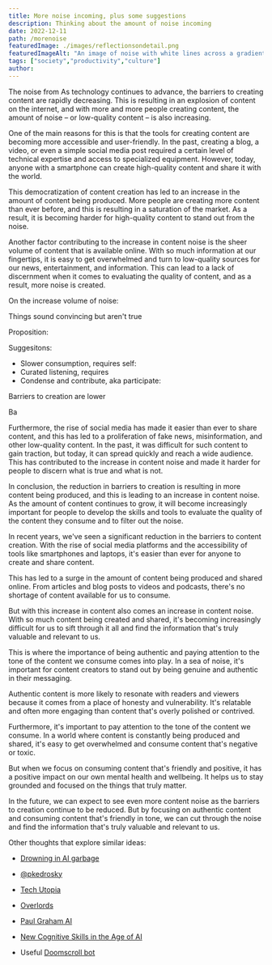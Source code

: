 ```yaml
---
title: More noise incoming, plus some suggestions 
description: Thinking about the amount of noise incoming 
date: 2022-12-11
path: /morenoise
featuredImage: ./images/reflectionsondetail.png
featuredImageAlt: "An image of noise with white lines across a gradient"
tags: ["society","productivity","culture"]
author:
---
```


The noise from 
As technology continues to advance, the barriers to creating content are rapidly decreasing. This is resulting in an explosion of content on the internet, and with more and more people creating content, the amount of noise – or low-quality content – is also increasing.

One of the main reasons for this is that the tools for creating content are becoming more accessible and user-friendly. In the past, creating a blog, a video, or even a simple social media post required a certain level of technical expertise and access to specialized equipment. However, today, anyone with a smartphone can create high-quality content and share it with the world.

This democratization of content creation has led to an increase in the amount of content being produced. More people are creating more content than ever before, and this is resulting in a saturation of the market. As a result, it is becoming harder for high-quality content to stand out from the noise.

Another factor contributing to the increase in content noise is the sheer volume of content that is available online. With so much information at our fingertips, it is easy to get overwhelmed and turn to low-quality sources for our news, entertainment, and information. This can lead to a lack of discernment when it comes to evaluating the quality of content, and as a result, more noise is created.

On the increase volume of noise: 

Things sound convincing but aren't true 

Proposition: 

Suggesitons: 
- Slower consumption, requires self: 
- Curated listening, requires 
- Condense and contribute, aka participate: 

Barriers to creation are lower

Ba

Furthermore, the rise of social media has made it easier than ever to share content, and this has led to a proliferation of fake news, misinformation, and other low-quality content. In the past, it was difficult for such content to gain traction, but today, it can spread quickly and reach a wide audience. This has contributed to the increase in content noise and made it harder for people to discern what is true and what is not.

In conclusion, the reduction in barriers to creation is resulting in more content being produced, and this is leading to an increase in content noise. As the amount of content continues to grow, it will become increasingly important for people to develop the skills and tools to evaluate the quality of the content they consume and to filter out the noise.

In recent years, we've seen a significant reduction in the barriers to content creation. With the rise of social media platforms and the accessibility of tools like smartphones and laptops, it's easier than ever for anyone to create and share content.

This has led to a surge in the amount of content being produced and shared online. From articles and blog posts to videos and podcasts, there's no shortage of content available for us to consume.

But with this increase in content also comes an increase in content noise. With so much content being created and shared, it's becoming increasingly difficult for us to sift through it all and find the information that's truly valuable and relevant to us.

This is where the importance of being authentic and paying attention to the tone of the content we consume comes into play. In a sea of noise, it's important for content creators to stand out by being genuine and authentic in their messaging.

Authentic content is more likely to resonate with readers and viewers because it comes from a place of honesty and vulnerability. It's relatable and often more engaging than content that's overly polished or contrived.

Furthermore, it's important to pay attention to the tone of the content we consume. In a world where content is constantly being produced and shared, it's easy to get overwhelmed and consume content that's negative or toxic.

But when we focus on consuming content that's friendly and positive, it has a positive impact on our own mental health and wellbeing. It helps us to stay grounded and focused on the things that truly matter.

In the future, we can expect to see even more content noise as the barriers to creation continue to be reduced. But by focusing on authentic content and consuming content that's friendly in tone, we can cut through the noise and find the information that's truly valuable and relevant to us.

Other thoughts that explore similar ideas: 
- [Drowning in AI garbage](https://ploum.net/2022-12-05-drowning-in-ai-generated-garbage.html)
- [@pkedrosky](https://twitter.com/pkedrosky/status/1600889992103895041?s=46&t=paUihTYhvL9UO5CWYKnfvQ)
- [Tech Utopia](https://news.ycombinator.com/item?id=34230902)
- [Overlords](https://danielbmarkham.com/the-overlords-finally-showed-up/)
- [Paul Graham AI](https://news.ycombinator.com/item?id=34510536)
- [New Cognitive Skills in the Age of AI](https://safjan.com/pros-and-cons-of-reliance-on-ai-generating-models/#pros-and-cons-of-reliance-on-ai-generating-models)

- Useful [Doomscroll bot](https://twitter.com/doomscroll_bot) 